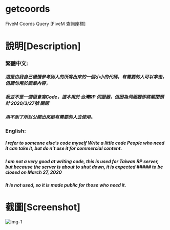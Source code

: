 # getcoords
FiveM Coords Query [FiveM 查詢座標]

# 說明[Description]

### 繁體中文:

##### 這是由我自己慢慢參考別人的所寫出來的一個小小的代碼，有需要的人可以拿走，但請勿用於商業內容，
##### 我並不是一個很會寫Code，這本用於 台灣RP 伺服器，但因為伺服器即將關閉預計 2020/3/27號 關閉
##### 用不到了所以公開出來給有需要的人去使用。

### English:

##### I refer to someone else's code myself Write a little code People who need it can take it, but do n’t use it for commercial content.
##### I am not a very good at writing code, this is used for Taiwan RP server, but because the server is about to shut down, it is expected ##### to be closed on March 27, 2020
##### It is not used, so it is made public for those who need it.

# 截圖[Screenshot]
![img-1](https://raw.githubusercontent.com/murayuki/getcoords/master/1.png)
